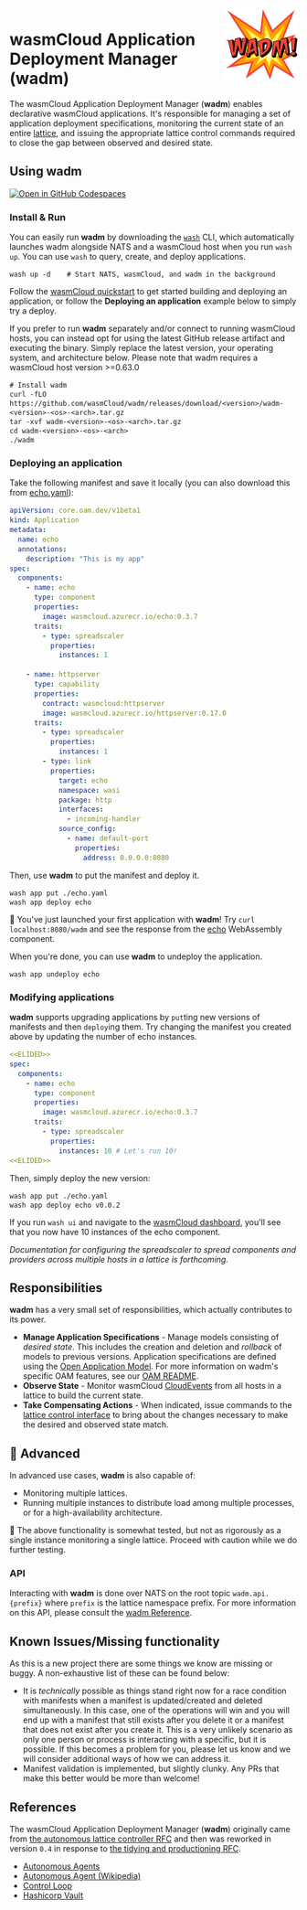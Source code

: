 <img align="right" src="./static/images/wadm_128.png" alt="wadm logo" />

# wasmCloud Application Deployment Manager (wadm)

The wasmCloud Application Deployment Manager (**wadm**) enables declarative wasmCloud applications.
It's responsible for managing a set of application deployment specifications, monitoring the current
state of an entire [lattice](https://wasmcloud.com/docs/deployment/lattice/), and issuing the
appropriate lattice control commands required to close the gap between observed and desired state.

## Using wadm

[![Open in GitHub Codespaces](https://github.com/codespaces/badge.svg)](https://github.com/codespaces/new?hide_repo_select=true&ref=main&repo=401352358&machine=standardLinux32gb&location=EastUs)

### Install & Run

You can easily run **wadm** by downloading the [`wash`](https://wasmcloud.com/docs/installation) CLI, which automatically launches wadm alongside NATS and a wasmCloud host when you run `wash up`. You can use `wash` to query, create, and deploy applications.

```
wash up -d    # Start NATS, wasmCloud, and wadm in the background
```

Follow the [wasmCloud quickstart](https://wasmcloud.com/docs/tour/hello-world) to get started building and deploying an application, or follow the **Deploying an application** example below to simply try a deploy.

If you prefer to run **wadm** separately and/or connect to running wasmCloud hosts, you can instead opt for using the latest GitHub release artifact and executing the binary. Simply replace the latest version, your operating system, and architecture below. Please note that wadm requires a wasmCloud host version >=0.63.0

```
# Install wadm
curl -fLO https://github.com/wasmCloud/wadm/releases/download/<version>/wadm-<version>-<os>-<arch>.tar.gz
tar -xvf wadm-<version>-<os>-<arch>.tar.gz
cd wadm-<version>-<os>-<arch>
./wadm
```

### Deploying an application

Take the following manifest and save it locally (you can also download this from
[echo.yaml](./oam/echo.yaml)):

```yaml
apiVersion: core.oam.dev/v1beta1
kind: Application
metadata:
  name: echo
  annotations:
    description: "This is my app"
spec:
  components:
    - name: echo
      type: component
      properties:
        image: wasmcloud.azurecr.io/echo:0.3.7
      traits:
        - type: spreadscaler
          properties:
            instances: 1

    - name: httpserver
      type: capability
      properties:
        contract: wasmcloud:httpserver
        image: wasmcloud.azurecr.io/httpserver:0.17.0
      traits:
        - type: spreadscaler
          properties:
            instances: 1
        - type: link
          properties:
            target: echo
            namespace: wasi
            package: http
            interfaces:
              - incoming-handler
            source_config:
              - name: default-port
                properties:
                  address: 0.0.0.0:8080
```

Then, use **wadm** to put the manifest and deploy it.

```
wash app put ./echo.yaml
wash app deploy echo
```

🎉 You've just launched your first application with **wadm**! Try `curl localhost:8080/wadm` and see
the response from the [echo](https://github.com/wasmCloud/wasmCloud/tree/main/examples/golang/components/http-echo-tinygo) WebAssembly component.

When you're done, you can use **wadm** to undeploy the application.

```
wash app undeploy echo
```

### Modifying applications

**wadm** supports upgrading applications by `put`ting new versions of manifests and then `deploy`ing
them. Try changing the manifest you created above by updating the number of echo instances.

```yaml
<<ELIDED>>
spec:
  components:
    - name: echo
      type: component
      properties:
        image: wasmcloud.azurecr.io/echo:0.3.7
      traits:
        - type: spreadscaler
          properties:
            instances: 10 # Let's run 10!
<<ELIDED>>
```

Then, simply deploy the new version:

```
wash app put ./echo.yaml
wash app deploy echo v0.0.2
```

If you run `wash ui` and navigate to the [wasmCloud dashboard](http://localhost:3030/), you'll see that you now have
10 instances of the echo component.

_Documentation for configuring the spreadscaler to spread components and providers across multiple hosts
in a lattice is forthcoming._

## Responsibilities

**wadm** has a very small set of responsibilities, which actually contributes to its power.

- **Manage Application Specifications** - Manage models consisting of _desired state_. This includes
  the creation and deletion and _rollback_ of models to previous versions. Application
  specifications are defined using the [Open Application Model](https://oam.dev/). For more
  information on wadm's specific OAM features, see our [OAM README](./oam/README.md).
- **Observe State** - Monitor wasmCloud [CloudEvents](https://wasmcloud.com/docs/reference/cloud-event-list) from all hosts in a lattice to build the current state.
- **Take Compensating Actions** - When indicated, issue commands to the [lattice control
  interface](https://github.com/wasmCloud/interfaces/tree/main/lattice-control) to bring about the
  changes necessary to make the desired and observed state match.

## 🚧 Advanced

In advanced use cases, **wadm** is also capable of:

- Monitoring multiple lattices.
- Running multiple instances to distribute load among multiple processes, or for a high-availability
  architecture.

🚧 The above functionality is somewhat tested, but not as rigorously as a single instance monitoring
a single lattice. Proceed with caution while we do further testing.

### API

Interacting with **wadm** is done over NATS on the root topic `wadm.api.{prefix}` where `prefix` is
the lattice namespace prefix. For more information on this API, please consult the [wadm
Reference](https://wasmcloud.dev/reference/wadm).

## Known Issues/Missing functionality

As this is a new project there are some things we know are missing or buggy. A non-exhaustive list
of these can be found below:

- It is _technically_ possible as things stand right now for a race condition with manifests when a
  manifest is updated/created and deleted simultaneously. In this case, one of the operations will
  win and you will end up with a manifest that still exists after you delete it or a manifest that
  does not exist after you create it. This is a very unlikely scenario as only one person or process
  is interacting with a specific, but it is possible. If this becomes a problem for you, please let
  us know and we will consider additional ways of how we can address it.
- Manifest validation is implemented, but slightly clunky. Any PRs that make this better would be
  more than welcome!

## References

The wasmCloud Application Deployment Manager (**wadm**) originally came from [the autonomous lattice
controller RFC](https://github.com/wasmCloud/wasmcloud-otp/issues/177) and then was reworked in
version `0.4` in response to [the tidying and productioning
RFC](https://github.com/wasmCloud/wadm/issues/40).

- [Autonomous Agents](https://www.sciencedirect.com/topics/computer-science/autonomous-agent)
- [Autonomous Agent (Wikipedia)](https://en.wikipedia.org/wiki/Autonomous_agent)
- [Control Loop](https://en.wikipedia.org/wiki/Control_loop)
- [Hashicorp Vault](https://www.vaultproject.io/)
